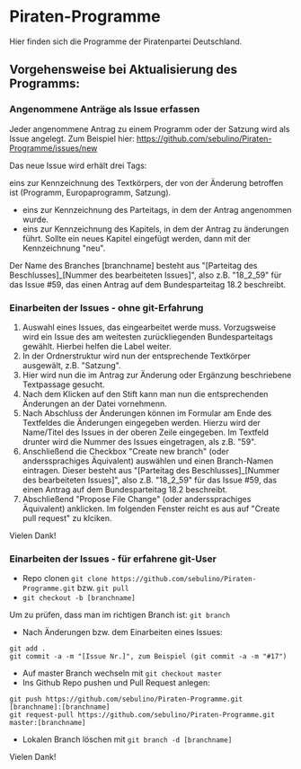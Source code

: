 # Piraten-Programme
Hier finden sich die Programme der Piratenpartei Deutschland.

## Vorgehensweise bei Aktualisierung des Programms:

### Angenommene Anträge als Issue erfassen
Jeder angenommene Antrag zu einem Programm oder der Satzung wird als Issue angelegt. Zum Beispiel hier:
https://github.com/sebulino/Piraten-Programme/issues/new

Das neue Issue wird erhält drei Tags:

eins zur Kennzeichnung des Textkörpers, der von der Änderung betroffen ist (Programm, Europaprogramm, Satzung).
* eins zur Kennzeichnung des Parteitags, in dem der Antrag angenommen wurde.
* eins zur Kennzeichnung des Kapitels, in dem der Antrag zu änderungen führt. Sollte ein neues Kapitel eingefügt werden, dann mit der Kennzeichnung "neu".

Der Name des Branches [branchname] besteht aus
"[Parteitag des Beschlusses]\_[Nummer des bearbeiteten Issues]", also z.B. "18\_2_59" für das Issue #59, das einen Antrag auf dem Bundesparteitag 18.2 beschreibt.


### Einarbeiten der Issues - ohne git-Erfahrung
1. Auswahl eines Issues, das eingearbeitet werde muss. Vorzugsweise wird ein Issue des am weitesten zurückliegenden Bundesparteitags gewählt. Hierbei helfen die Label weiter.
2. In der Ordnerstruktur wird nun der entsprechende Textkörper ausgewält, z.B. "Satzung".
3. Hier wird nun die im Antrag zur Änderung oder Ergänzung beschriebene Textpassage gesucht.
4. Nach dem Klicken auf den Stift kann man nun die entsprechenden Änderungen an der Datei vornehmenn.
5. Nach Abschluss der Änderungen können im Formular am Ende des Textfeldes die Änderungen eingegeben werden. Hierzu wird der Name/Titel des Issues in der oberen Zeile eingegeben. Im Textfeld drunter wird die Nummer des Issues eingetragen, als z.B. "59".
6. Anschließend die Checkbox "Create new branch" (oder anderssprachiges Äquivalent) auswählen und einen Branch-Namen eintragen. Dieser besteht aus
"[Parteitag des Beschlusses]\_[Nummer des bearbeiteten Issues]", also z.B. "18\_2_59" für das Issue #59, das einen Antrag auf dem Bundesparteitag 18.2 beschreibt.
7. Abschließend "Propose File Change" (oder anderssprachiges Äquivalent) anklicken. Im folgenden Fenster reicht es aus auf "Create pull request" zu klciken.

Vielen Dank!

### Einarbeiten der Issues - für erfahrene git-User
+ Repo clonen `git clone https://github.com/sebulino/Piraten-Programme.git` bzw. `git pull`
+ `git checkout -b [branchname]`

Um zu prüfen, dass man im richtigen Branch ist: `git branch`
+ Nach Änderungen bzw. dem Einarbeiten eines Issues:

```
git add .
git commit -a -m "[Issue Nr.]", zum Beispiel (git commit -a -m "#17")
```

+ Auf master Branch wechseln mit `git checkout master`
+ Ins Github Repo pushen und Pull Request anlegen:

```
git push https://github.com/sebulino/Piraten-Programme.git [branchname]:[branchname]
git request-pull https://github.com/sebulino/Piraten-Programme.git master:[branchname]
```

+ Lokalen Branch löschen mit `git branch -d [branchname]`


Vielen Dank!
